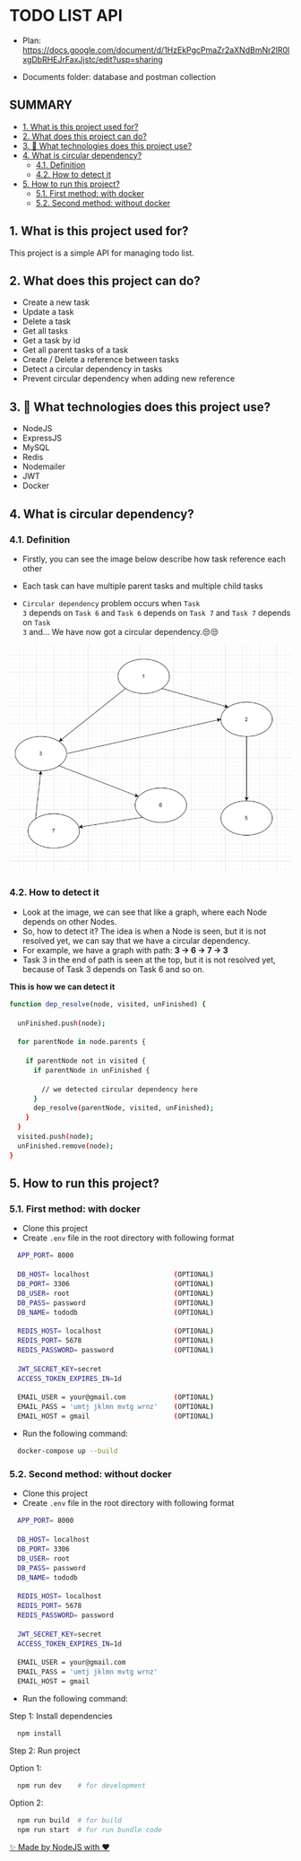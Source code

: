 # TODO LIST API

- Plan: https://docs.google.com/document/d/1HzEkPgcPmaZr2aXNdBmNr2lR0lxgDbRHEJrFaxJjstc/edit?usp=sharing

- Documents folder: database and postman collection

## SUMMARY

- [1. What is this project used for?](#1-what-is-this-project-used-for)
- [2. What does this project can do?](#2-what-does-this-project-can-do)
- [3. 🚀 What technologies does this project use?](#3-what-technologies-does-this-project-use)
- [4. What is circular dependency?](#4-what-is-circular-dependency)
  - [4.1. Definition](#41-definition)
  - [4.2. How to detect it](#42-how-to-detect-it)
- [5. How to run this project?](#5-how-to-run-this-project)
  - [5.1. First method: with docker](#51-first-method-with-docker)
  - [5.2. Second method: without docker](#52-second-method-without-docker)

## 1. What is this project used for?

This project is a simple API for managing todo list.

## 2. What does this project can do?

- Create a new task
- Update a task
- Delete a task
- Get all tasks
- Get a task by id
- Get all parent tasks of a task
- Create / Delete a reference between tasks
- Detect a circular dependency in tasks
- Prevent circular dependency when adding new reference

## 3. 🚀 What technologies does this project use?

- NodeJS
- ExpressJS
- MySQL
- Redis
- Nodemailer
- JWT
- Docker

## 4. What is circular dependency?

### 4.1. Definition

- Firstly, you can see the image below describe how task reference each other
- Each task can have multiple parent tasks and multiple child tasks

- <code>Circular dependency</code> problem occurs when <code>Task 3</code> depends on <code>Task 6</code> and <code>Task 6</code> depends on <code>Task 7</code> and <code>Task 7</code> depends on <code>Task 3</code> and... We have now got a circular dependency.😒😒

![circular-dependency](./documents//circular_dependency.png)

### 4.2. How to detect it

- Look at the image, we can see that like a graph, where each Node depends on other Nodes.
- So, how to detect it? The idea is when a Node is seen, but it is not resolved yet, we can say that we have a circular dependency.
- For example, we have a graph with path: **3 -> 6 -> 7 -> 3**
- Task 3 in the end of path is seen at the top, but it is not resolved yet, because of Task 3 depends on Task 6 and so on.

**This is how we can detect it**

```bash
function dep_resolve(node, visited, unFinished) {

  unFinished.push(node);

  for parentNode in node.parents {

    if parentNode not in visited {
      if parentNode in unFinished {

        // we detected circular dependency here
      }
      dep_resolve(parentNode, visited, unFinished);
    }
  }
  visited.push(node);
  unFinished.remove(node);
}
```

## 5. How to run this project?

### 5.1. First method: with docker

- Clone this project
- Create <code>.env</code> file in the root directory with following format

```bash
  APP_PORT= 8000

  DB_HOST= localhost                     (OPTIONAL)
  DB_PORT= 3306                          (OPTIONAL)
  DB_USER= root                          (OPTIONAL)
  DB_PASS= password                      (OPTIONAL)
  DB_NAME= tododb                        (OPTIONAL)

  REDIS_HOST= localhost                  (OPTIONAL)
  REDIS_PORT= 5678                       (OPTIONAL)
  REDIS_PASSWORD= password               (OPTIONAL)

  JWT_SECRET_KEY=secret
  ACCESS_TOKEN_EXPIRES_IN=1d

  EMAIL_USER = your@gmail.com            (OPTIONAL)
  EMAIL_PASS = 'umtj jklmn mvtg wrnz'    (OPTIONAL)
  EMAIL_HOST = gmail                     (OPTIONAL)
```

- Run the following command:

```bash
  docker-compose up --build
```

### 5.2. Second method: without docker

- Clone this project
- Create <code>.env</code> file in the root directory with following format

```bash
  APP_PORT= 8000

  DB_HOST= localhost
  DB_PORT= 3306
  DB_USER= root
  DB_PASS= password
  DB_NAME= tododb

  REDIS_HOST= localhost
  REDIS_PORT= 5678
  REDIS_PASSWORD= password

  JWT_SECRET_KEY=secret
  ACCESS_TOKEN_EXPIRES_IN=1d

  EMAIL_USER = your@gmail.com
  EMAIL_PASS = 'umtj jklmn mvtg wrnz'
  EMAIL_HOST = gmail
```

- Run the following command:

Step 1: Install dependencies

```bash
  npm install
```

Step 2: Run project

Option 1:

```bash
  npm run dev    # for development
```

Option 2:

```bash
  npm run build  # for build
  npm run start  # for run bundle code
```

[✨ Made by NodeJS with ❤️](https://github.com/ngantrandev)
